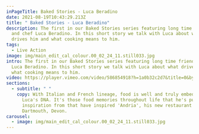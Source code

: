 ```yaml
---
inPageTitle: Baked Stories - Luca Beradino
date: 2021-08-19T10:43:29.213Z
title: " Baked Stories - Luca Beradino"
description: The first in our Baked Stories series featuring long time friend
  and chef Luca Beradino. In this short story we talk with Luca about what
  drives him and what cooking means to him.
tags:
  - Live Action
image: img/main_edit_cal_colour.00_02_24_11.still033.jpg
intro: The first in our Baked Stories series featuring long time friend and chef
  Luca Beradino. In this short story we talk with Luca about what drives him and
  what cooking means to him.
video: https://player.vimeo.com/video/586854918?h=1a0b32c2d7&title=0&byline=0&portrait=0
sections:
  - subtitle: " "
    copy: With Italian and French lineage, food is well and truly embedded into
      Luca's DNA. It's those food memories throughout life that he's pulled
      inspiration from that have inspired 'Andria', his new restaurant based in
      Dartmouth, Devon.
carousel:
  - image: img/main_edit_cal_colour.00_02_24_11.still033.jpg
---
```

